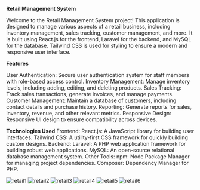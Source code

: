 **Retail Management System**

Welcome to the Retail Management System project! This application is designed to manage various aspects of a retail business, including inventory management, sales tracking, customer management, and more. It is built using React.js for the frontend, Laravel for the backend, and MySQL for the database. Tailwind CSS is used for styling to ensure a modern and responsive user interface.

**Features**

User Authentication: Secure user authentication system for staff members with role-based access control.
Inventory Management: Manage inventory levels, including adding, editing, and deleting products.
Sales Tracking: Track sales transactions, generate invoices, and manage payments.
Customer Management: Maintain a database of customers, including contact details and purchase history.
Reporting: Generate reports for sales, inventory, revenue, and other relevant metrics.
Responsive Design: Responsive UI design to ensure compatibility across devices.

**Technologies Used**
Frontend:
React.js: A JavaScript library for building user interfaces.
Tailwind CSS: A utility-first CSS framework for quickly building custom designs.
Backend:
Laravel: A PHP web application framework for building robust web applications.
MySQL: An open-source relational database management system.
Other Tools:
npm: Node Package Manager for managing project dependencies.
Composer: Dependency Manager for PHP.


![retail1](https://github.com/Suryaprabha1030/retail-management/assets/149596831/11e47320-6e4a-4906-90e9-5fd5f4490514)
![retail2](https://github.com/Suryaprabha1030/retail-management/assets/149596831/9ed2a421-cab5-41b0-8dad-ea37fec0385a)
![retail3](https://github.com/Suryaprabha1030/retail-management/assets/149596831/553991df-02f5-4f3c-9075-bcef64132c5e)
![retail4](https://github.com/Suryaprabha1030/retail-management/assets/149596831/d5a38132-51c5-4932-b441-5d306c64cda6)
![retail5](https://github.com/Suryaprabha1030/retail-management/assets/149596831/70ae7315-1cc6-4f1d-ae1a-7791bfa8cd12)
![retail6](https://github.com/Suryaprabha1030/retail-management/assets/149596831/e2a25304-a9b1-4440-aeb7-975fc5f980ac)


